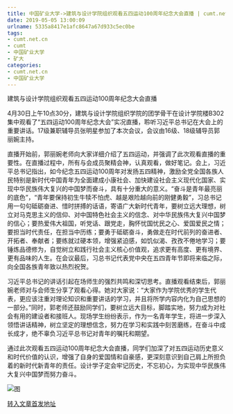 ```yaml
---
title: 中国矿业大学->建筑与设计学院组织观看五四运动100周年纪念大会直播 | cumt.net.cn
date: 2019-05-05 13:00:09
urlname: 5335a8417e1afc8647a67d933c5ec0be
tags: 
- cumt.net.cn
- cumt
- 中国矿业大学
- 矿大
categories:
- cumt.net.cn
- 中国矿业大学
---
```


建筑与设计学院组织观看五四运动100周年纪念大会直播

4月30日上午10点30分，建筑与设计学院组织学院的团学骨干在设计学院楼B302集中观看了“五四运动100周年纪念大会”实况直播，聆听习近平总书记在大会上的重要讲话。17级兼职辅导员张明星参加了本次会议，会议由16级、18级辅导员郭丽婉主持。

直播开始前，郭丽婉老师向大家详细介绍了五四运动，并强调了此次观看直播的重要性。在直播过程中，所有与会成员聚精会神，认真观看，做好笔记。会上，习近平总书记指出，如今纪念五四运动100周年对发扬五四精神，激励全党全国各族人民特别是新时代中国青年为全面建成小康社会、加快建设社会主义现代化国家、实现中华民族伟大复兴的中国梦而奋斗，具有十分重大的意义。“奋斗是青年最亮丽的底色”，“青年要保持初生牛犊不怕虎、越是艰险越向前的刚健勇毅”，习总书记用一句句砥砺奋进、惜时拼搏的话语，寄语广大新时代青年，要树立远大理想，树立对马克思主义的信仰、对中国特色社会主义的信念、对中华民族伟大复兴中国梦的信心；要热爱伟大祖国，听党话、跟党走，胸怀忧国忧民之心、爱国爱民之情；要担当时代责任，在担当中历练；要勇于砥砺奋斗，勇做走在时代前列的奋进者、开拓者、奉献者；要练就过硬本领，增强紧迫感，如饥似渴、孜孜不倦地学习；要锤炼品德修为，自觉树立和践行社会主义核心价值观，追求更有高度、更有境界、更有品味的人生。在会议最后，习总书记代表党中央在五四青年节即将来临之际，向全国各族青年致以热烈祝贺。

习近平总书记的讲话引起在场师生的强烈共鸣和深切思考。直播观看结束后，郭丽婉老师对与会师生分享了观看心得。她对大家说：“大家作为学院优秀的学生代表，更应该注重对理论知识和重要讲话的学习，并且将所学内容内化为自己思想的一部分。”同时，郭老师还鼓励同学们，要树立远大目标，脚踏实地，努力成为对社会有用的建设者和接班人。现场学生纷纷表示，作为一名青年学生，将进一步深入领悟讲话精神，树立坚定的理想信念，努力在学习和实践中刻苦磨练，在奋斗中成长成才，绝不辜负习近平总书记对青年的嘱托和期望。

通过此次观看五四运动100周年纪念大会直播，同学们加深了对五四运动历史意义和时代价值的认识，增强了自身的爱国情和自豪感，更深刻意识到自己肩上所担负着的新时代新青年的责任。设计学子定会牢记历史，不忘初心，为实现中华民族伟大复兴中国梦而努力奋斗。

![图](http://art.cumt.edu.cn/_upload/article/images/11/e5/6390eba84060b66014a2b7e3614d/f70aed5c-8a21-46b6-a998-b5000d2ba6d3.jpg)

[转入文章首发地址](http://xwzx.cumt.edu.cn/fb/c0/c523a523200/page.htm)